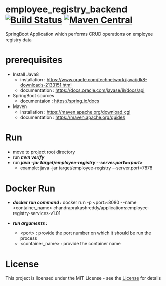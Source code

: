 # employee_registry_backend [![Build Status](https://dev.azure.com/chandra-prakash-reddy/EmployeeRegistry/_apis/build/status/chandra-prakash-reddy.employee_registry_backend?branchName=master)](https://dev.azure.com/chandra-prakash-reddy/EmployeeRegistry/_build/latest?definitionId=3&branchName=master) [![Maven Central](https://maven-badges-generator.herokuapp.com/maven-central/com.github.chandra-prakash-reddy/employee-registry/badge.svg?color=orange)](https://maven-badges-generator.herokuapp.com/maven-central/com.github.chandra-prakash-reddy/employee-registry)


SpringBoot Application which  performs CRUD operations on employee registry data

# prerequisites # 
   * Install Java8
      * installation  : https://www.oracle.com/technetwork/java/jdk8-downloads-2133151.html
      * documentation : https://docs.oracle.com/javase/8/docs/api
   * SpringBoot sources
      * documentaion : https://spring.io/docs
   * Maven
      * installation  : https://maven.apache.org/download.cgi
      * documentation : https://maven.apache.org/guides


# Run #
   * move to project root directory
   * run ***mvn verify*** 
   * run ***java -jar target/employee-registry --server.port=<port\>***
      * example: java -jar target/employee-registry --server.port=7878
  
  # Docker Run #
   * ***docker run command :***
       docker run -p \<port>:8080 --name <container_name> chandraprakashreddy/applications:employee-registry-services-v1.01 
  
   * ***run arguments :***
      * \<port> : provide the port number on which it should be run the process
      * <container_name> : provide the container name

# License #
   This project is licensed under the MIT License - see the [License](https://opensource.org/licenses/MIT "License")  for details
